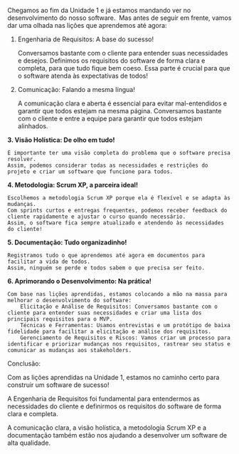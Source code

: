 Chegamos ao fim da Unidade 1 e já estamos mandando ver no desenvolvimento do nosso software. ️ Mas antes de seguir em frente, vamos dar uma olhada nas lições que aprendemos até agora:

1. Engenharia de Requisitos: A base do sucesso!

    Conversamos bastante com o cliente para entender suas necessidades e desejos.
    Definimos os requisitos do software de forma clara e completa, para que tudo fique bem coeso.
    Essa parte é crucial para que o software atenda às expectativas de todos!

2. Comunicação: Falando a mesma língua! ️

    A comunicação clara e aberta é essencial para evitar mal-entendidos e garantir que todos estejam na mesma página.
    Conversamos bastante com o cliente e entre a equipe para garantir que todos estejam alinhados.

**3. Visão Holística: De olho em tudo!**

    É importante ter uma visão completa do problema que o software precisa resolver.
    Assim, podemos considerar todas as necessidades e restrições do projeto e criar um software que funcione para todos.

**4. Metodologia: Scrum XP, a parceira ideal!**

    Escolhemos a metodologia Scrum XP porque ela é flexível e se adapta às mudanças. ‍
    Com sprints curtos e entregas frequentes, podemos receber feedback do cliente rapidamente e ajustar o curso quando necessário.
    Assim, o software fica sempre atualizado e atendendo às necessidades do cliente!

**5. Documentação: Tudo organizadinho!**

    Registramos tudo o que aprendemos até agora em documentos para facilitar a vida de todos.
    Assim, ninguém se perde e todos sabem o que precisa ser feito.

**6. Aprimorando o Desenvolvimento: Na prática!**

    Com base nas lições aprendidas, estamos colocando a mão na massa para melhorar o desenvolvimento do software:
        Elicitação e Análise de Requisitos: Conversamos bastante com o cliente para entender suas necessidades e criar uma lista dos principais requisitos para o MVP.
        Técnicas e Ferramentas: Usamos entrevistas e um protótipo de baixa fidelidade para facilitar a elicitação e análise dos requisitos.
        Gerenciamento de Requisitos e Riscos: Vamos criar um processo para identificar e priorizar mudanças nos requisitos, rastrear seu status e comunicar as mudanças aos stakeholders. ️

Conclusão:

Com as lições aprendidas na Unidade 1, estamos no caminho certo para construir um software de sucesso!

A Engenharia de Requisitos foi fundamental para entendermos as necessidades do cliente e definirmos os requisitos do software de forma clara e completa.

A comunicação clara, a visão holística, a metodologia Scrum XP e a documentação também estão nos ajudando a desenvolver um software de alta qualidade.
